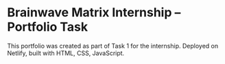 # Brainwave Matrix Internship – Portfolio Task

This portfolio was created as part of Task 1 for the internship.
Deployed on Netlify, built with HTML, CSS, JavaScript.
